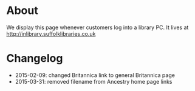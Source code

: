 # About

We display this page whenever customers log into a library PC. It lives at http://inlibrary.suffolklibraries.co.uk

# Changelog

- 2015-02-09: changed Britannica link to general Britannica page
- 2015-03-31: removed filename from Ancestry home page links

